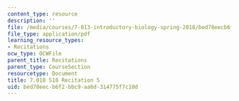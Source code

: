 ```yaml
---
content_type: resource
description: ''
file: /media/courses/7-013-introductory-biology-spring-2018/bed78eecb6f2bbc9aa6d314775f7c10d_MIT7_013s18Rec5_slides.pdf
file_type: application/pdf
learning_resource_types:
- Recitations
ocw_type: OCWFile
parent_title: Recitations
parent_type: CourseSection
resourcetype: Document
title: 7.018 S18 Recitation 5
uid: bed78eec-b6f2-bbc9-aa6d-314775f7c10d
---
```

